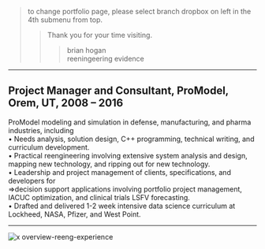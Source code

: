 > to change portfolio page, please select branch dropbox on left in the 4th submenu from top.
>> Thank you for your time visiting.  
>>> brian hogan  
>>> reeningeering evidence
---------

**Project Manager and Consultant, ProModel, Orem, UT, 2008 – 2016**  
-------------
ProModel modeling and simulation in defense, manufacturing, and pharma industries, including  
• Needs analysis, solution design, C++ programming, technical writing, and curriculum development.  
• Practical reengineering involving extensive system analysis and design, mapping new technology, and ripping out for new technology.  
• Leadership and project management of clients, specifications, and developers for  
  =>decision support applications involving portfolio project management, IACUC optimization, and clinical trials LSFV forecasting.  
• Drafted and delivered 1-2 week intensive data science curriculum at Lockheed, NASA, Pfizer, and West Point.  

--------------------

![x overview-reeng-experience](https://user-images.githubusercontent.com/59778456/193808729-8bd21bf0-a79b-4df8-a27a-49512a3f9cde.JPG)





